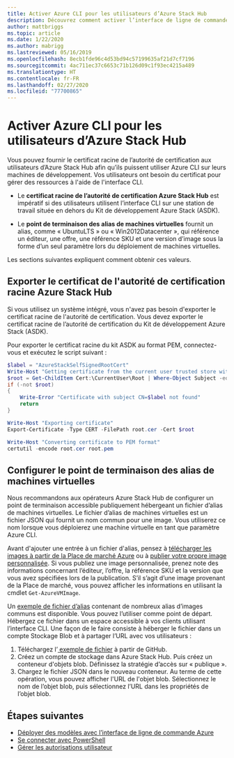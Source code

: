 ```yaml
---
title: Activer Azure CLI pour les utilisateurs d’Azure Stack Hub
description: Découvrez comment activer l’interface de ligne de commande (CLI) multiplateforme pour gérer et déployer des ressources sur Azure Stack Hub.
author: mattbriggs
ms.topic: article
ms.date: 1/22/2020
ms.author: mabrigg
ms.lastreviewed: 05/16/2019
ms.openlocfilehash: 8ecb1fde96c4d53bd94c57199635af21d7cf7196
ms.sourcegitcommit: 4ac711ec37c6653c71b126d09c1f93ec4215a489
ms.translationtype: HT
ms.contentlocale: fr-FR
ms.lasthandoff: 02/27/2020
ms.locfileid: "77700865"
---
```

# <a name="enable-azure-cli-for-azure-stack-hub-users"></a>Activer Azure CLI pour les utilisateurs d’Azure Stack Hub

Vous pouvez fournir le certificat racine de l’autorité de certification aux utilisateurs d’Azure Stack Hub afin qu’ils puissent utiliser Azure CLI sur leurs machines de développement. Vos utilisateurs ont besoin du certificat pour gérer des ressources à l'aide de l'interface CLI.

 - Le **certificat racine de l’autorité de certification Azure Stack Hub** est impératif si des utilisateurs utilisent l’interface CLI sur une station de travail située en dehors du Kit de développement Azure Stack (ASDK).  

 - Le **point de terminaison des alias de machines virtuelles** fournit un alias, comme « UbuntuLTS » ou « Win2012Datacenter », qui référence un éditeur, une offre, une référence SKU et une version d’image sous la forme d’un seul paramètre lors du déploiement de machines virtuelles.  

Les sections suivantes expliquent comment obtenir ces valeurs.

## <a name="export-the-azure-stack-hub-ca-root-certificate"></a>Exporter le certificat de l'autorité de certification racine Azure Stack Hub

Si vous utilisez un système intégré, vous n'avez pas besoin d'exporter le certificat racine de l'autorité de certification. Vous devez exporter le certificat racine de l’autorité de certification du Kit de développement Azure Stack (ASDK).

Pour exporter le certificat racine du kit ASDK au format PEM, connectez-vous et exécutez le script suivant :

```powershell
$label = "AzureStackSelfSignedRootCert"
Write-Host "Getting certificate from the current user trusted store with subject CN=$label"
$root = Get-ChildItem Cert:\CurrentUser\Root | Where-Object Subject -eq "CN=$label" | select -First 1
if (-not $root)
{
    Write-Error "Certificate with subject CN=$label not found"
    return
}

Write-Host "Exporting certificate"
Export-Certificate -Type CERT -FilePath root.cer -Cert $root

Write-Host "Converting certificate to PEM format"
certutil -encode root.cer root.pem
```

## <a name="set-up-the-vm-aliases-endpoint"></a>Configurer le point de terminaison des alias de machines virtuelles

Nous recommandons aux opérateurs Azure Stack Hub de configurer un point de terminaison accessible publiquement hébergeant un fichier d’alias de machines virtuelles. Le fichier d’alias de machines virtuelles est un fichier JSON qui fournit un nom commun pour une image. Vous utiliserez ce nom lorsque vous déploierez une machine virtuelle en tant que paramètre Azure CLI.  

Avant d'ajouter une entrée à un fichier d'alias, pensez à [télécharger les images à partir de la Place de marché Azure](azure-stack-download-azure-marketplace-item.md) ou à [publier votre propre image personnalisée](azure-stack-add-vm-image.md). Si vous publiez une image personnalisée, prenez note des informations concernant l’éditeur, l’offre, la référence SKU et la version que vous avez spécifiées lors de la publication. S’il s’agit d’une image provenant de la Place de marché, vous pouvez afficher les informations en utilisant la cmdlet `Get-AzureVMImage`.  

Un [exemple de fichier d’alias](https://raw.githubusercontent.com/Azure/azure-rest-api-specs/master/arm-compute/quickstart-templates/aliases.json) contenant de nombreux alias d’images communs est disponible. Vous pouvez l’utiliser comme point de départ. Hébergez ce fichier dans un espace accessible à vos clients utilisant l’interface CLI. Une façon de le faire consiste à héberger le fichier dans un compte Stockage Blob et à partager l’URL avec vos utilisateurs :

1. Téléchargez l’[ exemple de fichier](https://raw.githubusercontent.com/Azure/azure-rest-api-specs/master/arm-compute/quickstart-templates/aliases.json) à partir de GitHub.
2. Créez un compte de stockage dans Azure Stack Hub. Puis créez un conteneur d'objets blob. Définissez la stratégie d’accès sur « publique ».  
3. Chargez le fichier JSON dans le nouveau conteneur. Au terme de cette opération, vous pouvez afficher l'URL de l'objet blob. Sélectionnez le nom de l’objet blob, puis sélectionnez l’URL dans les propriétés de l’objet blob.

## <a name="next-steps"></a>Étapes suivantes

- [Déployer des modèles avec l’interface de ligne de commande Azure](../user/azure-stack-deploy-template-command-line.md )
- [Se connecter avec PowerShell](azure-stack-powershell-install.md)
- [Gérer les autorisations utilisateur](azure-stack-manage-permissions.md)
